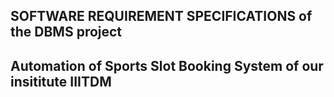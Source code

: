 ## SOFTWARE REQUIREMENT SPECIFICATIONS of the DBMS project 
## Automation of Sports Slot Booking System of our insititute IIITDM
